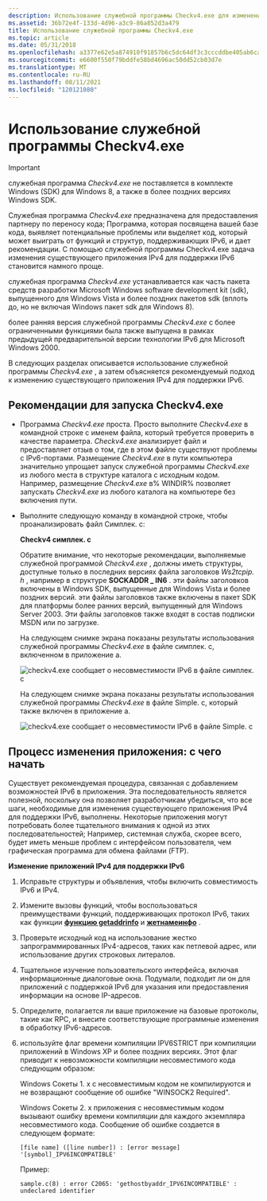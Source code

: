 ```yaml
---
description: Использование служебной программы Checkv4.exe для изменения приложения IPv4 для поддержки IPv6.
ms.assetid: 36b72e4f-133d-4d96-a3c9-86a852d3a479
title: Использование служебной программы Checkv4.exe
ms.topic: article
ms.date: 05/31/2018
ms.openlocfilehash: a3377e62e5a874910f91857b6c5dc64df3c3cccddbe405ab6ca199241038a4ff
ms.sourcegitcommit: e6600f550f79bddfe58bd4696ac50dd52cb03d7e
ms.translationtype: MT
ms.contentlocale: ru-RU
ms.lasthandoff: 08/11/2021
ms.locfileid: "120121080"
---
```

# <a name="using-the-checkv4exe-utility"></a>Использование служебной программы Checkv4.exe

> [!IMPORTANT]
> служебная программа *Checkv4.exe* не поставляется в комплекте Windows (SDK) для Windows 8, а также в более поздних версиях Windows SDK.

Служебная программа *Checkv4.exe* предназначена для предоставления партнеру по переносу кода; Программа, которая посвящена вашей базе кода, выявляет потенциальные проблемы или выделяет код, который может выиграть от функций и структур, поддерживающих IPv6, и дает рекомендации. С помощью служебной программы Checkv4.exe задача изменения существующего приложения IPv4 для поддержки IPv6 становится намного проще.

служебная программа *Checkv4.exe* устанавливается как часть пакета средств разработки Microsoft Windows software development kit (sdk), выпущенного для Windows Vista и более поздних пакетов sdk (вплоть до, но не включая Windows пакет sdk для Windows 8).

более ранняя версия служебной программы *Checkv4.exe* с более ограниченными функциями была также выпущена в рамках предыдущей предварительной версии технологии IPv6 для Microsoft Windows 2000.

В следующих разделах описывается использование служебной программы *Checkv4.exe* , а затем объясняется рекомендуемый подход к изменению существующего приложения IPv4 для поддержки IPv6.

## <a name="recommendations-for-running-checkv4exe"></a>Рекомендации для запуска Checkv4.exe

-   Программа *Checkv4.exe* проста. Просто выполните *Checkv4.exe* в командной строке с именем файла, который требуется проверить в качестве параметра. *Checkv4.exe* анализирует файл и предоставляет отзыв о том, где в этом файле существуют проблемы с IPv6-портами. Размещение *Checkv4.exe* в пути компьютера значительно упрощает запуск служебной программы *Checkv4.exe* из любого места в структуре каталога с исходным кодом. Например, размещение *Checkv4.exe* в% WINDIR% позволяет запускать *Checkv4.exe* из любого каталога на компьютере без включения пути.

-   Выполните следующую команду в командной строке, чтобы проанализировать файл Симплек. c:

    **Checkv4 симплек. c**

    Обратите внимание, что некоторые рекомендации, выполняемые служебной программой *Checkv4.exe* , должны иметь структуры, доступные только в последних версиях файла заголовков *Ws2tcpip. h* , например в структуре **SOCKADDR \_ IN6** . эти файлы заголовков включены в Windows SDK, выпущенные для Windows Vista и более поздних версий. эти файлы заголовков также включены в пакет SDK для платформы более ранних версий, выпущенный для Windows Server 2003. Эти файлы заголовков также входят в состав подписки MSDN или по загрузке.

    На следующем снимке экрана показаны результаты использования служебной программы *Checkv4.exe* в файле симплек. c, включенном в приложение а.

    ![checkv4.exe сообщает о несовместимости IPv6 в файле симплек. c](images/portingguide002.jpg)

    На следующем снимке экрана показаны результаты использования служебной программы *Checkv4.exe* в файле Simple. c, который также включен в приложение а.

    ![checkv4.exe сообщает о несовместимости IPv6 в файле Simple. c](images/portingguide003.jpg)

## <a name="the-application-modification-process-where-to-start"></a>Процесс изменения приложения: с чего начать

Существует рекомендуемая процедура, связанная с добавлением возможностей IPv6 в приложения. Эта последовательность является полезной, поскольку она позволяет разработчикам убедиться, что все шаги, необходимые для изменения существующего приложения IPv4 для поддержки IPv6, выполнены. Некоторые приложения могут потребовать более тщательного внимания к одной из этих последовательностей; Например, системная служба, скорее всего, будет иметь меньше проблем с интерфейсом пользователя, чем графическая программа для обмена файлами (FTP).

**Изменение приложений IPv4 для поддержки IPv6**

1.  Исправьте структуры и объявления, чтобы включить совместимость IPv6 и IPv4.
2.  Измените вызовы функций, чтобы воспользоваться преимуществами функций, поддерживающих протокол IPv6, таких как функции [**функцию getaddrinfo**](/windows/desktop/api/Ws2tcpip/nf-ws2tcpip-getaddrinfo) и [**жетнамеинфо**](/windows/desktop/api/Ws2tcpip/nf-ws2tcpip-getnameinfo) .
3.  Проверьте исходный код на использование жестко запрограммированных IPv4-адресов, таких как петлевой адрес, или использование других строковых литералов.
4.  Тщательное изучение пользовательского интерфейса, включая информационные диалоговые окна. Подумали, подходит ли он для приложений с поддержкой IPv6 для указания или предоставления информации на основе IP-адресов.
5.  Определите, полагается ли ваше приложение на базовые протоколы, такие как RPC, и внесите соответствующие программные изменения в обработку IPv6-адресов.
6.  используйте флаг времени компиляции IPV6STRICT при компиляции приложений в Windows XP и более поздних версиях. Этот флаг приводит к невозможности компиляции несовместимого кода следующим образом:

    Windows Сокеты 1. x с несовместимым кодом не компилируются и не возвращают сообщение об ошибке "WINSOCK2 Required".

    Windows Сокеты 2. x приложения с несовместимым кодом вызывают ошибку времени компиляции для каждого экземпляра несовместимого кода. Сообщение об ошибке создается в следующем формате:

    `[file name] ([line number]) : [error message] '[symbol]_IPV6INCOMPATIBLE'`

    Пример:

    `sample.c(8) : error C2065: 'gethostbyaddr_IPV6INCOMPATIBLE' : undeclared identifier`

 

 



